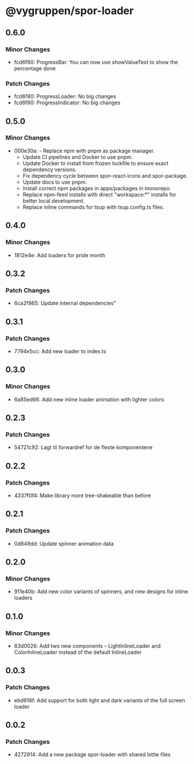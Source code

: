 # @vygruppen/spor-loader

## 0.6.0

### Minor Changes

- fcd6f80: ProgressBar: You can now use showValueText to show the percentage done

### Patch Changes

- fcd6f80: ProgressLoader: No big changes
- fcd6f80: ProgressIndicator: No big changes

## 0.5.0

### Minor Changes

- 000e30a: - Replace npm with pnpm as package manager.
  - Update CI pipelines and Docker to use pnpm.
  - Update Docker to install from frozen lockfile to ensure exact dependency versions.
  - Fix dependency cycle between spor-react-icons and spor-package.
  - Update docs to use pnpm.
  - Install correct npm packages in apps/packages in monorepo.
  - Replace npm-feed installs with direct "workspace:\*" installs for better local development.
  - Replace inline commands for tsup with tsup.config.ts files.

## 0.4.0

### Minor Changes

- 1812e4e: Add loaders for pride month

## 0.3.2

### Patch Changes

- 6ca2f865: Update internal dependencies"

## 0.3.1

### Patch Changes

- 7794e5cc: Add new loader to index.ts

## 0.3.0

### Minor Changes

- 6a85ed66: Add new inline loader animation with lighter colors

## 0.2.3

### Patch Changes

- 54721c92: Lagt til forwardref for de fleste komponentene

## 0.2.2

### Patch Changes

- 4337f0f4: Make library more tree-shakeable than before

## 0.2.1

### Patch Changes

- 0d849dd: Update spinner animation data

## 0.2.0

### Minor Changes

- 911e40b: Add new color variants of spinners, and new designs for inline loaders

## 0.1.0

### Minor Changes

- 83d0026: Add two new components – LightInlineLoader and ColorInlineLoader instead of the default InlineLoader

## 0.0.3

### Patch Changes

- ebd918f: Add support for both light and dark variants of the full screen loader

## 0.0.2

### Patch Changes

- 4272914: Add a new package spor-loader with shared lottie files
